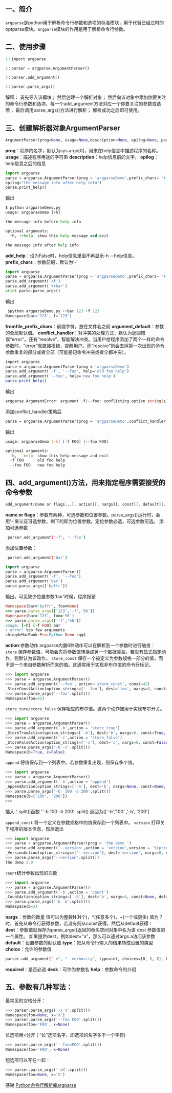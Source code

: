 ## 一、简介

`argparse`是python用于解析命令行参数和选项的标准模块，用于代替已经过时的optparse模块。`argparse`模块的作用是用于解析命令行参数。

## 二、使用步骤



```python
1：import argparse

2：parser = argparse.ArgumentParser()

3：parser.add_argument()

4：parser.parse_args()
```

解释：
 首先导入该模块；
 然后创建一个解析对象；
 然后向该对象中添加你要关注的命令行参数和选项，每一个add_argument方法对应一个你要关注的参数或选项；
 最后调用parse_args()方法进行解析；
 解析成功之后即可使用。

## 三、创建解析器对象ArgumentParser



```python
ArgumentParser(prog=None, usage=None,description=None, epilog=None, parents=[],formatter_class=argparse.HelpFormatter, prefix_chars='-',fromfile_prefix_chars=None, argument_default=None,conflict_handler='error', add_help=True)
```

**prog**：程序的名字，默认为sys.argv[0]，用来在help信息中描述程序的名称。
**usage**：描述程序用途的字符串
**description**：help信息前的文字。
**epilog**：help信息之后的信息



```python
import argparse
parse = argparse.ArgumentParser(prog = 'argparseDemo',prefix_chars= '+',description='the message info before help info',
epilog="the message info after help info")
parse.print_help()
```

输出



```python
$ python argparseDemo.py 
usage: argparseDemo [+h]

the message info before help info

optional arguments:
  +h, ++help  show this help message and exit

the message info after help info
```

**add_help**：设为False时，help信息里面不再显示-h --help信息。
**prefix_chars**：参数前缀，默认为'-'



```python
import argparse
parse = argparse.ArgumentParser(prog = 'argparseDemo',prefix_chars= '+')
parse.add_argument('+f')
parse.add_argument('++bar')
print parse.parse_args()
```

输出



```python
 $python argparseDemo.py ++bar 123 +f 123
Namespace(bar='123', f='123')
```

**fromfile_prefix_chars**：前缀字符，放在文件名之前
 **argument_default**：参数的全局默认值。
 **conflict_handler**：对冲突的处理方式，默认为返回错误“error”。还有“resolve”，智能解决冲突。当用户给程序添加了两个一样的命令参数时，“error”就直接报错，提醒用户。而“resolve”则会去掉第一次出现的命令参数重复的部分或者全部（可能是短命令冲突或者全都冲突）。



```bash
import argparse
parse = argparse.ArgumentParser(prog = 'argparseDemo')
parse.add_argument('-f', '--foo', help='old foo help')
parse.add_argument('--foo', help='new foo help')
parse.print_help()
```

输出



```go
argparse.ArgumentError: argument -f/--foo: conflicting option string(s): --foo
```

添加conflict_handler策略后



```bash
parse = argparse.ArgumentParser(prog = 'argparseDemo',conflict_handler = 'resolve')
```

输出



```bash
usage: argparseDemo [-h] [-f FOO] [--foo FOO]

optional arguments:
  -h, --help  show this help message and exit
  -f FOO      old foo help
  --foo FOO   new foo help
```

## 四、add_argument()方法，用来指定程序需要接受的命令参数



```css
add_argument(name or flags...[, action][, nargs][, const][, default][, type][, choices][, required][, help][, metavar][, dest])
```

**name or flags**：参数有两种，可选参数和位置参数。parse_args()运行时，会用'-'来认证可选参数，剩下的即为位置参数。定位参数必选，可选参数可选。
 添加可选参数：



```bash
 parser.add_argument('-f', '--foo')
```

添加位置参数：



```bash
 parser.add_argument('bar')
```



```dart
import argparse
parse = argparse.ArgumentParser()
parse.add_argument('-f', '--foo')
parse.add_argument('bar')
parse.parse_args(['baffr'])
```

输出，可见缺少位置参数'bar'时候，程序报错



```ruby
Namespace(bar='baffr', foo=None)
>>> parse.parse_args(['123','-f','56'])
Namespace(bar='123', foo='56')
>>> parse.parse_args(['-f','56'])
usage: [-h] [-f FOO] bar
: error: too few arguments
shiqqdeMacBook-Pro:Python Demo sqq$ 
```

**action**:参数动作
 argparse内置6种动作可以在解析到一个参数时进行触发：
 `store` 保存参数值，可能会先将参数值转换成另一个数据类型。若没有显式指定动作，则默认为该动作。
 `store_const` 保存一个被定义为参数规格一部分的值，而不是一个来自参数解析而来的值。这通常用于实现非布尔值的命令行标记。



```python
>>> import argparse
>>> parse = argparse.ArgumentParser()
>>> parse.add_argument('--foo', action='store_const', const=42)
_StoreConstAction(option_strings=['--foo'], dest='foo', nargs=0, const=42, default=None, type=None, choices=None, help=None, metavar=None)
>>> parse.parse_args('--foo'.split())
Namespace(foo=42)
```

`store_ture/store_false` 保存相应的布尔值。这两个动作被用于实现布尔开关。



```python
>>> import argparse
>>> parse = argparse.ArgumentParser()
>>> parse.add_argument('-b',action = 'store_true')
_StoreTrueAction(option_strings=['-b'], dest='b', nargs=0, const=True, default=False, type=None, choices=None, help=None, metavar=None)
>>> parse.add_argument('-c',action = 'store_false')
_StoreFalseAction(option_strings=['-c'], dest='c', nargs=0, const=False, default=True, type=None, choices=None, help=None, metavar=None)
>>> parse.parse_args('-b -c'.split())
Namespace(b=True, c=False)
```

`append` 将值保存到一个列表中。若参数重复出现，则保存多个值。



```python
>>> import argparse
>>> parse = argparse.ArgumentParser()
>>> parse.add_argument('-b',action = 'append')
_AppendAction(option_strings=['-b'], dest='b', nargs=None, const=None, default=None, type=None, choices=None, help=None, metavar=None)
>>> parse.parse_args('-b  100 -b 200'.split())
Namespace(b=['100', '200'])
>>> 
```

插入：split()函数 ''-b 100 -b 200''.split() 返回为(['-b','100' ,'-b', '200']

`append_const` 将一个定义在参数规格中的值保存到一个列表中。
 `version` 打印关于程序的版本信息，然后退出



```python
>>> import argparse
>>> parse = argparse.ArgumentParser(prog = 'the demo ')
>>> parse.add_argument('--version',action = 'version',version = '%(prog)s2.0')
_VersionAction(option_strings=['--version'], dest='version', nargs=0, const=None, default='==SUPPRESS==', type=None, choices=None, help="show program's version number and exit", metavar=None)
>>> parse.parse_args('--version'.split())
the demo 2.0
```

`count`统计参数出现的次数



```python
>>> import argparse
>>> parse = argparse.ArgumentParser()
>>> parse.add_argument('-b',action = 'count')
_CountAction(option_strings=['-b'], dest='b', nargs=0, const=None, default=None, type=None, choices=None, help=None, metavar=None)
>>> parse.parse_args('-b -b'.split())
Namespace(b=2)
```

**nargs**：参数的数量
 值可以为整数N(N个)，*(任意多个)，+(一个或更多)
 值为？时，首先从命令行获得参数，若没有则从const获得，然后从default获得：
 **dest**：参数值就保存为parse_args()返回的命名空间对象中名为该 dest 参数值的一个属性。
 如果提供dest，例如dest="a"，那么可以通过args.a访问该参数
 **default**：设置参数的默认值
 **type**：把从命令行输入的结果转成设置的类型
 **choice**：允许的参数值



```bash
parser.add_argument("-v", "--verbosity", type=int, choices=[0, 1, 2], help="increase output verbosity")
```

**required**：是否必选
 **desk**：可作为参数名
 **help**：参数命令的介绍

## 五、参数有几种写法：

最常见的空格分开：



```python
>>> parser.parse_args('-x X'.split())
Namespace(foo=None, x='X')
>>> parser.parse_args('--foo FOO'.split())
Namespace(foo='FOO', x=None)
```

长选项用=分开 ( “长”选项名字，即选项的名字多于一个字符)



```python
>>> parser.parse_args('--foo=FOO'.split())
Namespace(foo='FOO', x=None)
```

短选项可以写在一起：



```python
>>> parser.parse_args('-xX'.split())
Namespace(foo=None, x='X')
```

感谢
 [Python命令行解析库argparse](https://link.jianshu.com?t=http://www.cnblogs.com/linxiyue/p/3908623.html)



